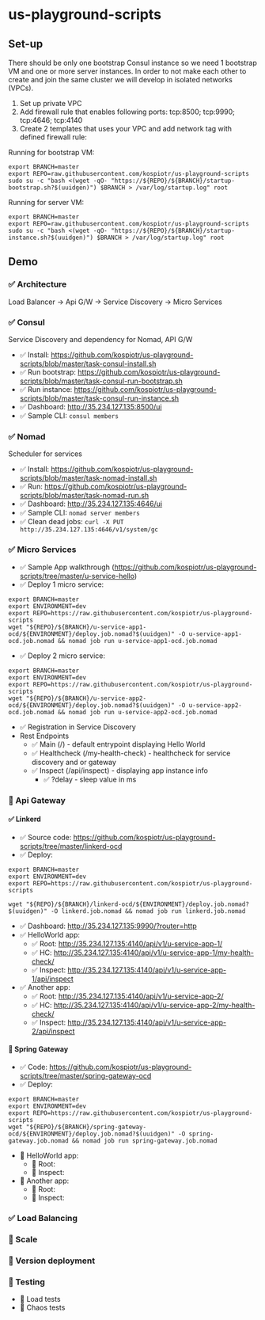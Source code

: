 # us-playground-scripts
## Set-up

There should be only one bootstrap Consul instance so we need 1 bootstrap VM and one or more server instances. In order to not make each other to create and join the same cluster we will develop in isolated networks (VPCs). 

1. Set up private VPC
2. Add firewall rule that enables following ports: tcp:8500; tcp:9990; tcp:4646; tcp:4140
3. Create 2 templates that uses your VPC and add network tag with defined firewall rule:

Running for bootstrap VM:

```
export BRANCH=master
export REPO=raw.githubusercontent.com/kospiotr/us-playground-scripts
sudo su -c "bash <(wget -qO- "https://${REPO}/${BRANCH}/startup-bootstrap.sh?$(uuidgen)") $BRANCH > /var/log/startup.log" root
```

Running for server VM:

```
export BRANCH=master
export REPO=raw.githubusercontent.com/kospiotr/us-playground-scripts
sudo su -c "bash <(wget -qO- "https://${REPO}/${BRANCH}/startup-instance.sh?$(uuidgen)") $BRANCH > /var/log/startup.log" root
```

## Demo

### :white_check_mark: Architecture

Load Balancer -> Api G/W -> Service Discovery -> Micro Services

### :white_check_mark: Consul

Service Discovery and dependency for Nomad, API G/W

* :white_check_mark: Install: https://github.com/kospiotr/us-playground-scripts/blob/master/task-consul-install.sh
* :white_check_mark: Run bootstrap: https://github.com/kospiotr/us-playground-scripts/blob/master/task-consul-run-bootstrap.sh
* :white_check_mark: Run instance: https://github.com/kospiotr/us-playground-scripts/blob/master/task-consul-run-instance.sh
* :white_check_mark: Dashboard: http://35.234.127.135:8500/ui
* :white_check_mark: Sample CLI: `consul members`

### :white_check_mark: Nomad

Scheduler for services

* :white_check_mark: Install: https://github.com/kospiotr/us-playground-scripts/blob/master/task-nomad-install.sh
* :white_check_mark: Run: https://github.com/kospiotr/us-playground-scripts/blob/master/task-nomad-run.sh
* :white_check_mark: Dashboard: http://35.234.127.135:4646/ui
* :white_check_mark: Sample CLI: `nomad server members`
* :white_check_mark: Clean dead jobs: `curl -X PUT http://35.234.127.135:4646/v1/system/gc`

### :white_check_mark: Micro Services

* :white_check_mark: Sample App walkthrough (https://github.com/kospiotr/us-playground-scripts/tree/master/u-service-hello)
* :white_check_mark: Deploy 1 micro service:

```
export BRANCH=master
export ENVIRONMENT=dev
export REPO=https://raw.githubusercontent.com/kospiotr/us-playground-scripts
wget "${REPO}/${BRANCH}/u-service-app1-ocd/${ENVIRONMENT}/deploy.job.nomad?$(uuidgen)" -O u-service-app1-ocd.job.nomad && nomad job run u-service-app1-ocd.job.nomad
```

* :white_check_mark: Deploy 2 micro service:

```
export BRANCH=master
export ENVIRONMENT=dev
export REPO=https://raw.githubusercontent.com/kospiotr/us-playground-scripts
wget "${REPO}/${BRANCH}/u-service-app2-ocd/${ENVIRONMENT}/deploy.job.nomad?$(uuidgen)" -O u-service-app2-ocd.job.nomad && nomad job run u-service-app2-ocd.job.nomad
```

* :white_check_mark: Registration in Service Discovery
* Rest Endpoints
  * :white_check_mark: Main (/) - default entrypoint displaying Hello World
  * :white_check_mark: Healthcheck (/my-health-check) - healthcheck for service discovery and or gateway 
  * :white_check_mark: Inspect (/api/inspect) - displaying app instance info
    * :white_check_mark: \?delay - sleep value in ms 
  
### :black_square_button: Api Gateway

#### :white_check_mark: Linkerd

* :white_check_mark: Source code: https://github.com/kospiotr/us-playground-scripts/tree/master/linkerd-ocd
* :white_check_mark: Deploy:

```
export BRANCH=master
export ENVIRONMENT=dev
export REPO=https://raw.githubusercontent.com/kospiotr/us-playground-scripts

wget "${REPO}/${BRANCH}/linkerd-ocd/${ENVIRONMENT}/deploy.job.nomad?$(uuidgen)" -O linkerd.job.nomad && nomad job run linkerd.job.nomad
```
* :white_check_mark: Dashboard: http://35.234.127.135:9990/?router=http
* :white_check_mark: HelloWorld app:
  * :white_check_mark: Root: http://35.234.127.135:4140/api/v1/u-service-app-1/
  * :white_check_mark: HC: http://35.234.127.135:4140/api/v1/u-service-app-1/my-health-check/
  * :white_check_mark: Inspect: http://35.234.127.135:4140/api/v1/u-service-app-1/api/inspect
* :white_check_mark: Another app:
  * :white_check_mark: Root: http://35.234.127.135:4140/api/v1/u-service-app-2/
  * :white_check_mark: HC: http://35.234.127.135:4140/api/v1/u-service-app-2/my-health-check/
  * :white_check_mark: Inspect: http://35.234.127.135:4140/api/v1/u-service-app-2/api/inspect

#### :black_square_button: Spring Gateway

* :white_check_mark: Code: https://github.com/kospiotr/us-playground-scripts/tree/master/spring-gateway-ocd
* :white_check_mark: Deploy:

```
export BRANCH=master
export ENVIRONMENT=dev
export REPO=https://raw.githubusercontent.com/kospiotr/us-playground-scripts
wget "${REPO}/${BRANCH}/spring-gateway-ocd/${ENVIRONMENT}/deploy.job.nomad?$(uuidgen)" -O spring-gateway.job.nomad && nomad job run spring-gateway.job.nomad
```

* :black_square_button: HelloWorld app:
  * :black_square_button: Root:
  * :black_square_button: Inspect:
* :black_square_button: Another app:
  * :black_square_button: Root:
  * :black_square_button: Inspect:

### :white_check_mark: Load Balancing
### :black_square_button: Scale
### :black_square_button: Version deployment
### :black_square_button: Testing

* :black_square_button: Load tests
* :black_square_button: Chaos tests

